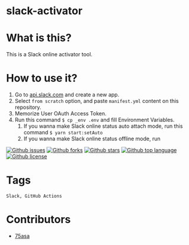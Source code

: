 # slack-activator

<!-- # Short Description -->

# What is this?

This is a Slack online activator tool.

# How to use it?
1. Go to [api.slack.com](https://api.slack.com) and create a new app.
1. Select `from scratch` option, and paste `manifest.yml` content on this repository.
1. Memorize User OAuth Access Token.
1. Run this command `$ cp _env .env` and fill Environment Variables.
   1. If you wanna make Slack online status auto attach mode, run this command `$ yarn start:setAuto`
   2. If you wanna make Slack online status offline mode, run

<!-- # Badges -->

[![Github issues](https://img.shields.io/github/issues/75asa/slack-activator)](https://github.com/75asa/slack-activator/issues)
[![Github forks](https://img.shields.io/github/forks/75asa/slack-activator)](https://github.com/75asa/slack-activator/network/members)
[![Github stars](https://img.shields.io/github/stars/75asa/slack-activator)](https://github.com/75asa/slack-activator/stargazers)
[![Github top language](https://img.shields.io/github/languages/top/75asa/slack-activator)](https://github.com/75asa/slack-activator/)
[![Github license](https://img.shields.io/github/license/75asa/slack-activator)](https://github.com/75asa/slack-activator/)

# Tags

`Slack, GitHub Actions`

# Contributors

- [75asa](https://github.com/75asa)

<!-- CREATED_BY_LEADYOU_README_GENERATOR -->
